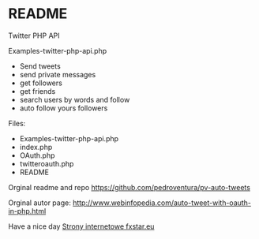 # README #

Twitter PHP API 

Examples-twitter-php-api.php
- Send tweets
- send private messages
- get followers
- get friends
- search users by words and follow
- auto follow yours followers

Files:
+ Examples-twitter-php-api.php
+ index.php
+ OAuth.php
+ twitteroauth.php
+ README

Orginal readme and repo
https://github.com/pedroventura/pv-auto-tweets

Orginal autor page: 
http://www.webinfopedia.com/auto-tweet-with-oauth-in-php.html

Have a nice day
[Strony internetowe fxstar.eu](https://fxstar.eu)
